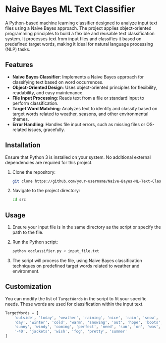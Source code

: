 
# Naive Bayes ML Text Classifier

A Python-based machine learning classifier designed to analyze input text files using a Naive Bayes approach. The project applies object-oriented programming principles to build a flexible and reusable text classification system. It processes text from input files and classifies it based on predefined target words, making it ideal for natural language processing (NLP) tasks.

## Features

- **Naive Bayes Classifier**: Implements a Naive Bayes approach for classifying text based on word occurrences.
- **Object-Oriented Design**: Uses object-oriented principles for flexibility, readability, and easy maintenance.
- **File Input Processing**: Reads text from a file or standard input to perform classification.
- **Target Word Matching**: Analyzes text to identify and classify based on target words related to weather, seasons, and other environmental themes.
- **Error Handling**: Handles file input errors, such as missing files or OS-related issues, gracefully.

## Installation

Ensure that Python 3 is installed on your system. No additional external dependencies are required for this project.

1. Clone the repository:
    ```bash
    git clone https://github.com/your-username/Naive-Bayes-ML-Text-Classifier.git
    ```

2. Navigate to the project directory:
    ```bash
    cd src
    ```

## Usage

1. Ensure your input file is in the same directory as the script or specify the path to the file.

2. Run the Python script:
    ```bash
    python ooclassifier.py < input_file.txt
    ```

3. The script will process the file, using Naive Bayes classification techniques on predefined target words related to weather and environment.

## Customization

You can modify the list of `TargetWords` in the script to fit your specific needs. These words are used for classification within the input text.

```python
TargetWords = [
    'outside', 'today', 'weather', 'raining', 'nice', 'rain', 'snow',
    'day', 'winter', 'cold', 'warm', 'snowing', 'out', 'hope', 'boots',
    'sunny', 'windy', 'coming', 'perfect', 'need', 'sun', 'on', 'was',
    '-40', 'jackets', 'wish', 'fog', 'pretty', 'summer'
]
```
